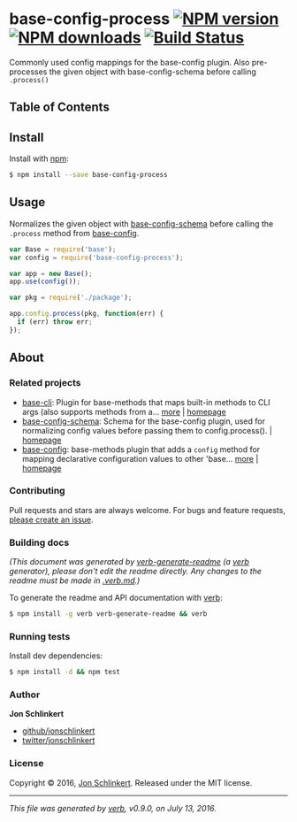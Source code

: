# base-config-process [![NPM version](https://img.shields.io/npm/v/base-config-process.svg?style=flat)](https://www.npmjs.com/package/base-config-process) [![NPM downloads](https://img.shields.io/npm/dm/base-config-process.svg?style=flat)](https://npmjs.org/package/base-config-process) [![Build Status](https://img.shields.io/travis/jonschlinkert/base-config-process.svg?style=flat)](https://travis-ci.org/jonschlinkert/base-config-process)

Commonly used config mappings for the base-config plugin. Also pre-processes the given object with base-config-schema before calling `.process()`

## Table of Contents

## Install

Install with [npm](https://www.npmjs.com/):

```sh
$ npm install --save base-config-process
```

## Usage

Normalizes the given object with [base-config-schema](https://github.com/jonschlinkert/base-config-schema) before calling the `.process` method from [base-config](https://github.com/node-base/base-config).

```js
var Base = require('base');
var config = require('base-config-process');

var app = new Base();
app.use(config());

var pkg = require('./package');

app.config.process(pkg, function(err) {
  if (err) throw err;
});
```

## About

### Related projects

* [base-cli](https://www.npmjs.com/package/base-cli): Plugin for base-methods that maps built-in methods to CLI args (also supports methods from a… [more](https://github.com/node-base/base-cli) | [homepage](https://github.com/node-base/base-cli "Plugin for base-methods that maps built-in methods to CLI args (also supports methods from a few plugins, like 'base-store', 'base-options' and 'base-data'.")
* [base-config-schema](https://www.npmjs.com/package/base-config-schema): Schema for the base-config plugin, used for normalizing config values before passing them to config.process(). | [homepage](https://github.com/jonschlinkert/base-config-schema "Schema for the base-config plugin, used for normalizing config values before passing them to config.process().")
* [base-config](https://www.npmjs.com/package/base-config): base-methods plugin that adds a `config` method for mapping declarative configuration values to other 'base… [more](https://github.com/node-base/base-config) | [homepage](https://github.com/node-base/base-config "base-methods plugin that adds a `config` method for mapping declarative configuration values to other 'base' methods or custom functions.")

### Contributing

Pull requests and stars are always welcome. For bugs and feature requests, [please create an issue](../../issues/new).

### Building docs

_(This document was generated by [verb-generate-readme](https://github.com/verbose/verb-generate-readme) (a [verb](https://github.com/verbose/verb) generator), please don't edit the readme directly. Any changes to the readme must be made in [.verb.md](.verb.md).)_

To generate the readme and API documentation with [verb](https://github.com/verbose/verb):

```sh
$ npm install -g verb verb-generate-readme && verb
```

### Running tests

Install dev dependencies:

```sh
$ npm install -d && npm test
```

### Author

**Jon Schlinkert**

* [github/jonschlinkert](https://github.com/jonschlinkert)
* [twitter/jonschlinkert](http://twitter.com/jonschlinkert)

### License

Copyright © 2016, [Jon Schlinkert](https://github.com/jonschlinkert).
Released under the MIT license.

***

_This file was generated by [verb](https://github.com/verbose/verb), v0.9.0, on July 13, 2016._